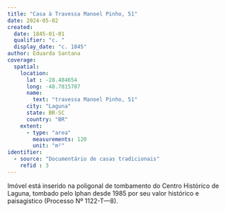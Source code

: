 ```yaml
---
title: "Casa à Travessa Manoel Pinho, 51"
date: 2024-05-02
created:
  date: 1845-01-01
  qualifier: "c. "
  display_date: "c. 1845"
author: Eduarda Santana
coverage:
  spatial:
    location:
      lat : -28.484654
      long: -48.7815707
      name: 
        text: "travessa Manoel Pinho, 51"
      city: "Laguna"
      state: BR-SC
      country: "BR"
    extent:
      - type: "area"
        measurements: 120
        unit: "m²"
identifier:
  - source: "Documentário de casas tradicionais"
    refid : 3
---
```


Imóvel está inserido na poligonal de tombamento do Centro Histórico de Laguna, tombado pelo Iphan desde 1985 por seu valor histórico e paisagístico 
(Processo Nº 1122-T—8).

